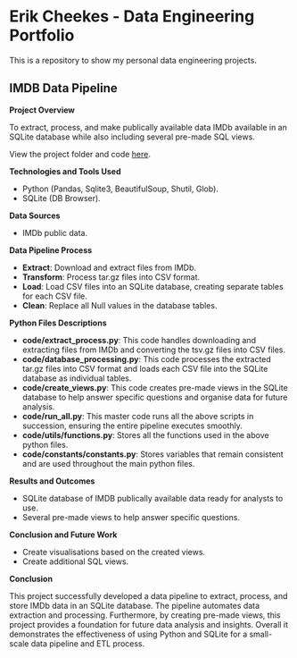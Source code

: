 # Erik Cheekes - Data Engineering Portfolio

This is a repository to show my personal data engineering projects.

## IMDB Data Pipeline

**Project Overview**

To extract, process, and make publically available data IMDb available in an SQLite database while also including several pre-made SQL views.

View the project folder and code [here](https://github.com/etcheekes/Data-Engineering/tree/main/imdb_pipeline).

**Technologies and Tools Used**

- Python (Pandas, Sqlite3, BeautifulSoup, Shutil, Glob).
- SQLite (DB Browser).

**Data Sources**

- IMDb public data.

**Data Pipeline Process**

- **Extract**: Download and extract files from IMDb.
- **Transform**: Process tar.gz files into CSV format.
- **Load**: Load CSV files into an SQLite database, creating separate tables for each CSV file.
- **Clean**: Replace all Null values in the database tables.

**Python Files Descriptions**

- **code/extract_process.py**: This code handles downloading and extracting files from IMDb and converting the tsv.gz files into CSV files.
- **code/database_processing.py**: This code processes the extracted tar.gz files into CSV format and loads each CSV file into the SQLite database as individual tables.
- **code/create_views.py**: This code creates pre-made views in the SQLite database to help answer specific questions and organise data for future analysis.
- **code/run_all.py**: This master code runs all the above scripts in succession, ensuring the entire pipeline executes smoothly.
- **code/utils/functions.py**: Stores all the functions used in the above python files.
- **code/constants/constants.py**: Stores variables that remain consistent and are used throughout the main python files.

**Results and Outcomes**

- SQLite database of IMDB publically available data ready for analysts to use.
- Several pre-made views to help answer specific questions.

**Conclusion and Future Work**

- Create visualisations based on the created views.
- Create additional SQL views.

**Conclusion**

This project successfully developed a data pipeline to extract, process, and store IMDb data in an SQLite database. The pipeline automates data extraction and processing. Furthermore, by creating pre-made views, this project provides a foundation for future data analysis and insights. Overall it demonstrates the effectiveness of using Python and SQLite for a small-scale data pipeline and ETL process.

